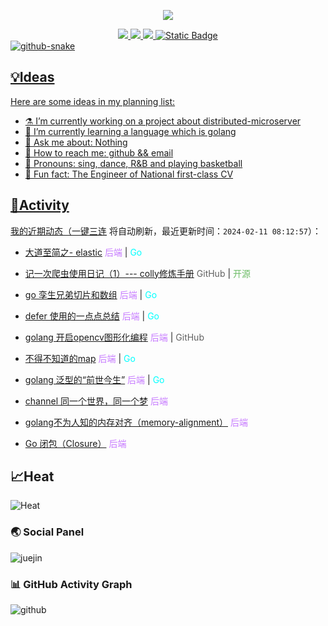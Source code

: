 <p align="center">
<img src= "https://readme-typing-svg.demolab.com?font=Caveat&size=40&duration=8888&pause=1000&color=FF6F91&center=true&vcenter=true&width=650&lines=a+thousand+fantasy+%26%26+glorious+Coding+Hunt"/>
</p>

<div align="center">
<a title="Visits" target="_blank" href="https://github.com/stanley760/stanley760"/><img src="https://komarev.com/ghpvc/?username=stanley760&color=FF6F91&label=Total views" />
<a title="github" target="_blank" href="https://github.com/stanley760"/><img src="https://img.shields.io/badge/dynamic/json?label=GitHub&suffix=%20fans&query=%24.data.totalSubs&url=https%3A%2F%2Fapi.spencerwoo.com%2Fsubstats%2F%3Fsource%3Dgithub%26queryKey%3Dstanley760&labelColor=052FAD&color=845EC2&logo=github&longCache=true" />
<a title="juejin" target="_blank" href="https://juejin.cn/user/3140618196628622?utm_source=gold_browser_extension"/><img src="https://img.shields.io/badge/dynamic/json?url=https%3A%2F%2Fapi.juejin.cn%2Fuser_api%2Fv1%2Fuser%2Fget%3Faid%3D2608%26uuid%3D7263370873062639141%26spider%3D0%26user_id%3D3140618196628622%26not_self%3D1%26need_badge%3D0%26need_dislike_status%3D0%26verifyFp%3Df135df8289febe93d85a3be4622b28993e11a3a7bf5b27d12e%26fp%3Df135df8289febe93d85a3be4622b28993e11a3a7bf5b27d12e%26msToken%3DwwEYERqogOSrpgCl1GUMeCAIi5ROBcnfUNYfK9KQEeRskBDpB8Yncb71hy5iNFbpogkjjlcyRz6MeNoxYR30pGVG8fhNDWTkJO58wxY9cY8pH0e1Y0BunAjEJrCuNYY%3D%26a_bogus%3DDX-QkOgqMsm1YEvdGwDz97zmsc80YWRigZENUUC9XUw4&query=%24.data.got_view_count&logo=data%3Aimage%2Fsvg%2Bxml%3Bbase64%2CPHN2ZyByb2xlPSJpbWciIHZpZXdCb3g9IjAgMCAyNCAyNCIgeG1sbnM9Imh0dHA6Ly93d3cudzMub3JnLzIwMDAvc3ZnIj48dGl0bGU%2BSnVlamluPC90aXRsZT48cGF0aCBkPSJtMTIgMTQuMzE2IDcuNDU0LTUuODgtMi4wMjItMS42MjVMMTIgMTEuMWwtLjAwNC4wMDMtNS40MzItNC4yODgtMi4wMiAxLjYyNCA3LjQ1MiA1Ljg4Wm0wLTcuMjQ3IDIuODktMi4yOThMMTIgMi40NTNsLS4wMDQtLjAwNS0yLjg4NCAyLjMxOCAyLjg4NCAyLjNabTAgMTEuMjY2LS4wMDUuMDAyLTkuOTc1LTcuODdMMCAxMi4wODhsLjE5NC4xNTYgMTEuODAzIDkuMzA4IDcuNDYzLTUuODg1TDI0IDEyLjA4NWwtMi4wMjMtMS42MjRaIi8%2BPC9zdmc%2B&label=Junjin&labelColor=0084ff&color=brightgreen&longCache=true&suffix=%20hits" />
<a title="github_Page" target="_blank" href="https://stanley760.github.io/excalidraw-cn/"/><img alt="Static Badge" src="https://img.shields.io/badge/GithubPage-Excalidraw-00C9A7?&labelColor=845EC2" />

</div>

<picture>
  <source media="(prefers-color-scheme: dark)" srcset="https://cdn.jsdelivr.net/gh/stanley760/stanley760/profile-snake-contrib/github-contribution-grid-snake-dark.svg" />
  <source media="(prefers-color-scheme: light)" srcset="https://cdn.jsdelivr.net/gh/stanley760/stanley760/profile-snake-contrib/github-contribution-grid-snake.svg" />
  <img alt="github-snake" src="https://cdn.jsdelivr.net/gh/stanley760/stanley760/profile-snake-contrib/github-contribution-grid-snake-dark.svg" />
</picture>

## 💡Ideas

Here are some ideas in my planning list:

- ⚗️ I’m currently working on a project about distributed-microserver
- 🧪 I’m currently learning a language which is golang
- 🧫 Ask me about: Nothing
- 🔬 How to reach me: github && email
- 🦠 Pronouns: sing, dance, R&B and playing basketball
- 🧠 Fun fact: The Engineer of National first-class CV 


## 🎉Activity
<!--events start -->

我的近期动态（[一键三连](https://github.com/stanley760/stanley760) 将自动刷新，最近更新时间：`2024-02-11 08:12:57`）：

* [大道至简之- elastic](https://juejin.cn/post/7245919919224815671) <font color="#C679FF">后端</font> | <font color="#00FFFF">Go</font>

* [记一次爬虫使用日记（1）--- colly修炼手册](https://juejin.cn/post/7193963524584898617) <font color="#616161">GitHub</font> | <font color="#6EBD68">开源</font>

* [go 孪生兄弟切片和数组](https://juejin.cn/post/7159388002190360584) <font color="#C679FF">后端</font> | <font color="#00FFFF">Go</font>

* [defer 使用的一点点总结](https://juejin.cn/post/7153669620426080269) <font color="#C679FF">后端</font> | <font color="#00FFFF">Go</font>

* [golang 开启opencv图形化编程](https://juejin.cn/post/7152683472425844749) <font color="#C679FF">后端</font> | <font color="#616161">GitHub</font>

* [不得不知道的map](https://juejin.cn/post/7151812512420692004) <font color="#C679FF">后端</font> | <font color="#00FFFF">Go</font>

* [golang 泛型的“前世今生”](https://juejin.cn/post/7147567560911749150) <font color="#C679FF">后端</font> | <font color="#00FFFF">Go</font>

* [channel 同一个世界，同一个梦](https://juejin.cn/post/7117101820652519460) <font color="#C679FF">后端</font>

* [golang不为人知的内存对齐（memory-alignment）](https://juejin.cn/post/7082332804922966023) <font color="#C679FF">后端</font>

* [Go 闭包（Closure）](https://juejin.cn/post/7029743304895889421) <font color="#C679FF">后端</font>


<!--events end -->


## 📈Heat
<img src="https://cdn.jsdelivr.net/gh/stanley760/stanley760/github-metrics/base.svg"  alt="Heat"/>

### 🌏 Social Panel
![juejin](https://stats.justsong.cn/api/juejin?id=3140618196628622&theme=synthwave)

### 📊 GitHub Activity Graph
![github](https://github-readme-activity-graph.vercel.app/graph?username=stanley760&theme=merko)
